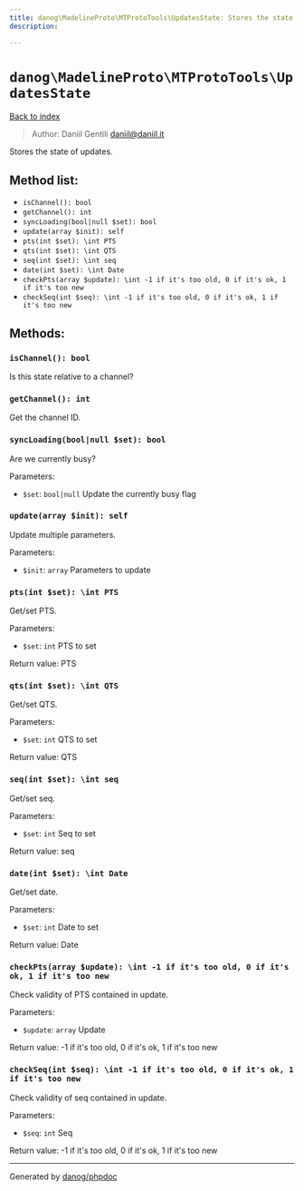 ```yaml
---
title: danog\MadelineProto\MTProtoTools\UpdatesState: Stores the state of updates.
description: 

---
```

# `danog\MadelineProto\MTProtoTools\UpdatesState`
[Back to index](../../../index.md)

> Author: Daniil Gentili <daniil@daniil.it>  
  

Stores the state of updates.  




## Method list:
* `isChannel(): bool`
* `getChannel(): int`
* `syncLoading(bool|null $set): bool`
* `update(array $init): self`
* `pts(int $set): \int PTS`
* `qts(int $set): \int QTS`
* `seq(int $set): \int seq`
* `date(int $set): \int Date`
* `checkPts(array $update): \int -1 if it's too old, 0 if it's ok, 1 if it's too new`
* `checkSeq(int $seq): \int -1 if it's too old, 0 if it's ok, 1 if it's too new`

## Methods:
### `isChannel(): bool`

Is this state relative to a channel?



### `getChannel(): int`

Get the channel ID.



### `syncLoading(bool|null $set): bool`

Are we currently busy?


Parameters:
* `$set`: `bool|null` Update the currently busy flag  



### `update(array $init): self`

Update multiple parameters.


Parameters:
* `$init`: `array` Parameters to update  



### `pts(int $set): \int PTS`

Get/set PTS.


Parameters:
* `$set`: `int` PTS to set  


Return value: PTS


### `qts(int $set): \int QTS`

Get/set QTS.


Parameters:
* `$set`: `int` QTS to set  


Return value: QTS


### `seq(int $set): \int seq`

Get/set seq.


Parameters:
* `$set`: `int` Seq to set  


Return value: seq


### `date(int $set): \int Date`

Get/set date.


Parameters:
* `$set`: `int` Date to set  


Return value: Date


### `checkPts(array $update): \int -1 if it's too old, 0 if it's ok, 1 if it's too new`

Check validity of PTS contained in update.


Parameters:
* `$update`: `array` Update  


Return value: -1 if it's too old, 0 if it's ok, 1 if it's too new


### `checkSeq(int $seq): \int -1 if it's too old, 0 if it's ok, 1 if it's too new`

Check validity of seq contained in update.


Parameters:
* `$seq`: `int` Seq  


Return value: -1 if it's too old, 0 if it's ok, 1 if it's too new


---
Generated by [danog/phpdoc](https://phpdoc.daniil.it)
